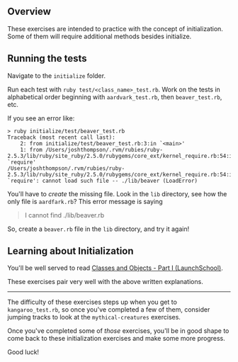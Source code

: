 ## Overview

These exercises are intended to practice with the concept of initialization. Some of them will require additional methods besides initialize.

## Running the tests

Navigate to the `initialize` folder. 

Run each test with `ruby test/<class_name>_test.rb`. Work on the tests in alphabetical order beginning with `aardvark_test.rb`, then `beaver_test.rb`, etc.

If you see an error like:

```
> ruby initialize/test/beaver_test.rb
Traceback (most recent call last):
	2: from initialize/test/beaver_test.rb:3:in `<main>'
	1: from /Users/joshthompson/.rvm/rubies/ruby-2.5.3/lib/ruby/site_ruby/2.5.0/rubygems/core_ext/kernel_require.rb:54:in `require'
/Users/joshthompson/.rvm/rubies/ruby-2.5.3/lib/ruby/site_ruby/2.5.0/rubygems/core_ext/kernel_require.rb:54:in `require': cannot load such file -- ./lib/beaver (LoadError)
```

You'll have to _create_ the missing file. Look in the `lib` directory, see how the only file is `aardfark.rb`? This error message is saying 
> I cannot find ./lib/beaver.rb

So, create a `beaver.rb` file in the `lib` directory, and try it again!

## Learning about Initialization

You'll be well served to read [Classes and Objects - Part I (LaunchSchool)](https://launchschool.com/books/oo_ruby/read/classes_and_objects_part1). 

These exercises pair very well with the above written explanations. 

-------------------------------

The difficulty of these exercises steps up when you get to `kangaroo_test.rb`, so once you've completed a few of them, consider jumping tracks to look at the `mythical-creatures` exercises.

Once you've completed some of _those_ exercises, you'll be in good shape to come back to these initialization exercises and make some more progress. 

Good luck!